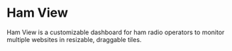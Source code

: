 # Ham View

Ham View is a customizable dashboard for ham radio operators to monitor multiple websites in resizable, draggable tiles.
